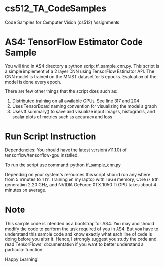 # cs512_TA_CodeSamples
Code Samples for Computer Vision (cs512) Assignments

# AS4: TensorFlow Estimator Code Sample
You will find in AS4 directory a python script tf_sample_cnn.py. 
This script is a simple implement of a 2 layer CNN using TensorFlow Estimator API.
The CNN model is trained on the MNIST dataset for 5 epochs. 
Evaluation of the model is done every epoch.

There are few other things that the script does such as:
1. Distributed training on all available GPUs. See line 317 and 204
2. Uses TensorBoard naming convention for visualizing the model's graph
3. Uses tf.summary() to save and visualize input images, histograms, and scalar plots of metrics such as accuracy and loss

# Run Script Instruction
Dependencies: You should have the latest version(v11.1.0) of tensorflow/tensorflow-gpu installed.

To run the script use command: python tf_sample_cnn.py

Depending on your system's resources this script should run any where from 5 minutes to 1 hr. 
Training on my laptop with 16GB memory, Core i7 8th generation 2.20 GHz, and NVIDIA GeForce GTX 1050 Ti GPU takes about 4 minutes on average.

# Note
This sample code is intended as a bootstrap for AS4. 
You may and should modify the code to perform the task required of you in AS4. 
But you have to understand this sample code and know exactly what each line of code is doing before you alter it.
Hence, I strongly suggest you study the code and read TensorFlows' documentation if you want to better understand a particular function.


Happy Learning!
